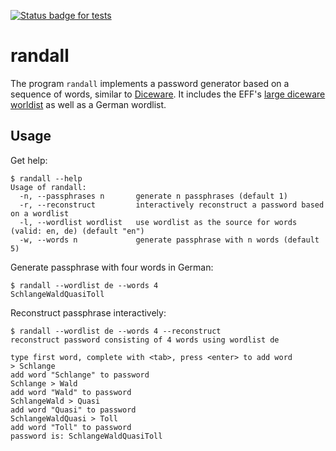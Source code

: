 [![Status badge for tests](https://github.com/fd0/randall/workflows/Build%20and%20tests/badge.svg)](https://github.com/fd0/randall/actions?query=workflow%3A%22Build+and+tests%22)

# randall

The program `randall` implements a password generator based on a sequence of words, similar to [Diceware](https://en.wikipedia.org/wiki/Diceware). It includes the EFF's [large diceware worldist](https://www.eff.org/document/passphrase-wordlists) as well as a German wordlist.

## Usage

Get help:

    $ randall --help
    Usage of randall:
      -n, --passphrases n       generate n passphrases (default 1)
      -r, --reconstruct         interactively reconstruct a password based on a wordlist
      -l, --wordlist wordlist   use wordlist as the source for words (valid: en, de) (default "en")
      -w, --words n             generate passphrase with n words (default 5)

Generate passphrase with four words in German:

    $ randall --wordlist de --words 4
    SchlangeWaldQuasiToll

Reconstruct passphrase interactively:

    $ randall --wordlist de --words 4 --reconstruct
    reconstruct password consisting of 4 words using wordlist de

    type first word, complete with <tab>, press <enter> to add word
    > Schlange
    add word "Schlange" to password
    Schlange > Wald
    add word "Wald" to password
    SchlangeWald > Quasi
    add word "Quasi" to password
    SchlangeWaldQuasi > Toll
    add word "Toll" to password
    password is: SchlangeWaldQuasiToll
